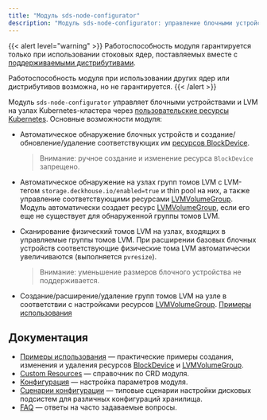 ```yaml
---
title: "Модуль sds-node-configurator"
description: "Модуль sds-node-configurator: управление блочными устройствами и LVM"
---
```


{{< alert level="warning" >}}
Работоспособность модуля гарантируется только при использовании стоковых ядер, поставляемых вместе с [поддерживаемыми дистрибутивами](/products/kubernetes-platform/documentation/v1/reference/supported_versions.html#linux).

Работоспособность модуля при использовании других ядер или дистрибутивов возможна, но не гарантируется.
{{< /alert >}}

Модуль `sds-node-configurator` управляет блочными устройствами и LVM на узлах Kubernetes-кластера через [пользовательские ресурсы Kubernetes](./cr.html). Основные возможности модуля:

- Автоматическое обнаружение блочных устройств и создание/обновление/удаление соответствующих им [ресурсов BlockDevice](./cr.html#blockdevice).

  > Внимание: ручное создание и изменение ресурса `BlockDevice` запрещено.

- Автоматическое обнаружение на узлах групп томов LVM с LVM-тегом `storage.deckhouse.io/enabled=true` и thin pool на них, а также управление соответствующими ресурсами [LVMVolumeGroup](./cr.html#lvmvolumegroup). Модуль автоматически создает ресурс [LVMVolumeGroup](./cr.html#lvmvolumegroup), если его еще не существует для обнаруженной группы томов LVM.

- Сканирование физический томов LVM на узлах, входящих в управляемые группы томов LVM. При расширении базовых блочных устройств соответствующие физические тома LVM автоматически увеличиваются (выполняется `pvresize`).

  > Внимание: уменьшение размеров блочного устройства не поддерживается.

- Создание/расширение/удаление групп томов LVM на узле в соответствии с настройками ресурсов [LVMVolumeGroup](./cr.html#lvmvolumegroup). [Примеры использования](./usage.html#работа-с-ресурсами-lvmvolumegroup)

## Документация

- [Примеры использования](./usage.html) — практические примеры создания, изменения и удаления ресурсов [BlockDevice](./cr.html#blockdevice) и [LVMVolumeGroup](./cr.html#lvmvolumegroup).
- [Custom Resources](./cr.html) — справочник по CRD модуля.
- [Конфигурация](./configuration.html) — настройка параметров модуля.
- [Сценарии конфигурации](./layouts.html) — типовые сценарии настройки дисковых подсистем для различных конфигураций хранилища.
- [FAQ](./faq.html) — ответы на часто задаваемые вопросы.
